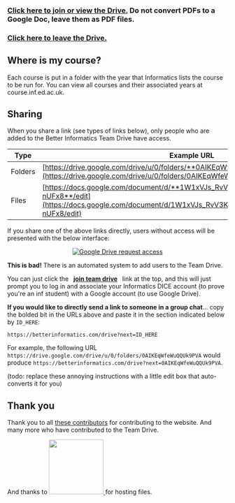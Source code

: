 ---
---

### [Click here to join or view the Drive.](/drive) Do not convert PDFs to a Google Doc, leave them as PDF files.

### [Click here to leave the Drive.](https://groups.google.com/a/betterinformatics.com/forum/#!myforums)

## Where is my course?
Each course is put in a folder with the year that Informatics lists the course to be run for. You can view all courses and their associated years at course.inf.ed.ac.uk.

## Sharing

When you share a link (see types of links below), only people who are added to the Better Informatics Team Drive have access.

| Type    | Example URL                                                                                                                                                                      |
|---------|----------------------------------------------------------------------------------------------------------------------------------------------------------------------------------|
| Folders | [https://drive.google.com/drive/u/0/folders/**0AIKEqWfeWuQQUk9PVA**](https://drive.google.com/drive/u/0/folders/0AIKEqWfeWuQQUk9PVA)                                             |
|   Files | [https://docs.google.com/document/d/**1W1xVJs_RvV3KBbk1bKjsDvYUyUitER4jVbuae-nUFx8**/edit](https://docs.google.com/document/d/1W1xVJs_RvV3KBbk1bKjsDvYUyUitER4jVbuae-nUFx8/edit) |

If you share one of the above links directly, users without access will be presented with the below interface:

<center>
  <a href="https://i.imgur.com/DYAMx8o.png">
    <img alt="Google Drive request access" src="https://i.imgur.com/DYAMx8ol.png">
  </a>
</center>

**This is bad!** There is an automated system to add users to the Team Drive.


You can just click the <a href="/drive" style="padding: 0 0.5em;" class="btn"><strong>join team drive</strong></a> link at the top, and this will just prompt you to log in and associate your
Informatics DICE account (to prove you're an inf student) with a Google account (to use Google Drive).

**If you would like to directly send a link to someone in a group chat**... copy the bolded bit in the URLs above and paste
it in the section indicated below by `ID_HERE`:


```
https://betterinformatics.com/drive?next=ID_HERE
```

For example, the following URL `https://drive.google.com/drive/u/0/folders/0AIKEqWfeWuQQUk9PVA` would
produce `https://betterinformatics.com/drive?next=0AIKEqWfeWuQQUk9PVA`.

(todo: replace these annoying instructions with a little edit box that auto-converts it for you)

## Thank you

Thank you to all [these contributors](https://github.com/compsoc-edinburgh/betterinformatics/graphs/contributors) for contributing to the website. And many more who have contributed to the Team Drive.

And thanks to <a href="https://comp-soc.com" style="display:inline">
    <img class="cs-logo" src="{{ site.baseurl }}/static/img/compsoc-horizontal.png" width="125">
</a>
for hosting files.
